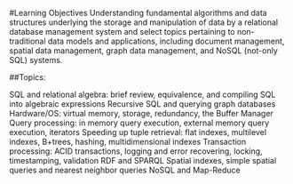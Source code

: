 #Learning Objectives
Understanding fundamental algorithms and data structures underlying the storage and manipulation of data by a relational database management system and select topics pertaining to non-traditional data models and applications, including document management, spatial data management, graph data management, and NoSQL (not-only SQL) systems.

##Topics:

SQL and relational algebra: brief review, equivalence, and compiling SQL into algebraic expressions
Recursive SQL and querying graph databases
Hardware/OS: virtual memory, storage, redundancy, the Buffer Manager
Query processing: in memory query execution, external memory query execution, iterators
Speeding up tuple retrieval: flat indexes, multilevel indexes, B+trees, hashing, multidimensional indexes
Transaction processing: ACID transactions, logging and error recovering, locking, timestamping, validation
RDF and SPARQL
Spatial indexes, simple spatial queries and nearest neighbor queries
NoSQL and Map-Reduce
